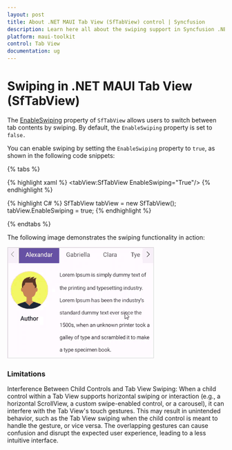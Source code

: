 ```yaml
---
layout: post
title: About .NET MAUI Tab View (SfTabView) control | Syncfusion
description: Learn here all about the swiping support in Syncfusion .NET MAUI Tab View (SfTabView) control and more.
platform: maui-toolkit
control: Tab View
documentation: ug
---
```


# Swiping in .NET MAUI Tab View (SfTabView)

The [EnableSwiping](https://help.syncfusion.com/cr/maui-toolkit/Syncfusion.Maui.Toolkit.TabView.SfTabView.html#Syncfusion_Maui_Toolkit_TabView_SfTabView_EnableSwiping) property of `SfTabView` allows users to switch between tab contents by swiping. By default, the `EnableSwiping` property is set to `false.`

You can enable swiping by setting the `EnableSwiping` property to `true`, as shown in the following code snippets:

{% tabs %}

{% highlight xaml %}
    <tabView:SfTabView EnableSwiping="True"/>
{% endhighlight %}

{% highlight C# %}
     SfTabView tabView = new SfTabView();
	 tabView.EnableSwiping = true;
{% endhighlight %}

{% endtabs %}

The following image demonstrates the swiping functionality in action:

![.NET MAUI TabView Swiping](images/tabview-swiping.gif)

### Limitations

Interference Between Child Controls and Tab View Swiping: When a child control within a Tab View supports horizontal swiping or interaction (e.g., a horizontal ScrollView, a custom swipe-enabled control, or a carousel), it can interfere with the Tab View's touch gestures. This may result in unintended behavior, such as the Tab View swiping when the child control is meant to handle the gesture, or vice versa. The overlapping gestures can cause confusion and disrupt the expected user experience, leading to a less intuitive interface.